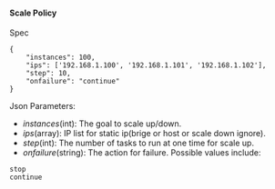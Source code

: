 #### Scale Policy

Spec 
```
{
    "instances": 100,
    "ips": ['192.168.1.100', '192.168.1.101', '192.168.1.102'],
    "step": 10,
    "onfailure": "continue"
}

```

Json Parameters:
+ *instances*(int): The goal to scale up/down.
+ *ips*(array): IP list for static ip(brige or host or scale down ignore).
+ *step*(int): The number of tasks to run at one time for scale up.
+ *onfailure*(string): The action for failure. Possible values include:
```
stop
continue
```
